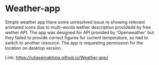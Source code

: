 # Weather-app
Simple weather app
Have some unresolved issue re showing relevant animated icons due to multi-words wether description providedd by free wether API. The app was designed for API provided by 'Openweather' but they failed to provide correct figures for current temperature, so had to switch to another resource.
The app is requesting permission for the location on desktop version.

Link: https://juliasemakhina.github.io/Weather-app/
